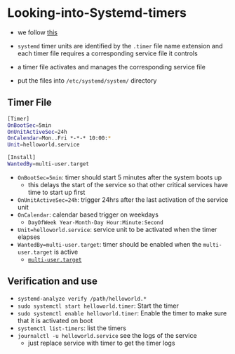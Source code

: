 # Looking-into-Systemd-timers

- we follow [this](https://documentation.suse.com/smart/systems-management/html/systemd-working-with-timers/index.html)

- `systemd` timer units are identified by the `.timer` file name extension and each timer file requires a corresponding service file it controls
- a timer file activates and manages the corresponding service file

- put the files into `/etc/systemd/system/` directory

## Timer File

```sh
[Timer]
OnBootSec=5min
OnUnitActiveSec=24h
OnCalendar=Mon..Fri *-*-* 10:00:*
Unit=helloworld.service

[Install]
WantedBy=multi-user.target
```

- `OnBootSec=5min`: timer should start 5 minutes after the system boots up
  - this delays the start of the service so that other critical services have time to start up first
- `OnUnitActiveSec=24h`: trigger 24hrs after the last activation of the service unit
- `OnCalendar`: calendar based trigger on weekdays
  - `DayOfWeek Year-Month-Day Hour:Minute:Second`
- `Unit=helloworld.service`: service unit to be activated when the timer elapses
- `WantedBy=multi-user.target`: timer should be enabled when the `multi-user.target` is active
  - [`multi-user.target`](https://unix.stackexchange.com/questions/404667/systemd-service-what-is-multi-user-target)

## Verification and use

- `systemd-analyze verify /path/helloworld.*`
- `sudo systemctl start helloworld.timer`: Start the timer
- `sudo systemctl enable helloworld.timer`: Enable the timer to make sure that it is activated on boot
- `systemctl list-timers`: list the timers
- `journalctl -u helloworld.service` see the logs of the service
  - just replace service with timer to get the timer logs
